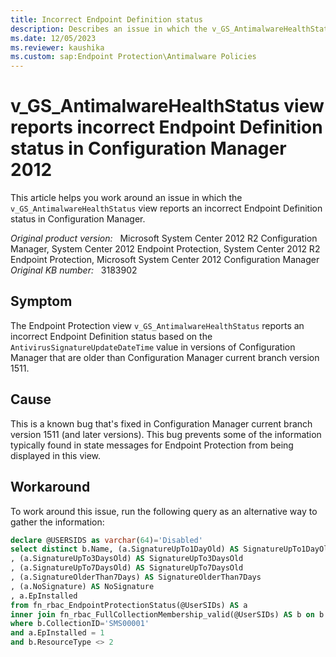 ```yaml
---
title: Incorrect Endpoint Definition status
description: Describes an issue in which the v_GS_AntimalwareHealthStatus view reports incorrect Endpoint Definition status in Configuration Manager.
ms.date: 12/05/2023
ms.reviewer: kaushika
ms.custom: sap:Endpoint Protection\Antimalware Policies
---
```

# v_GS_AntimalwareHealthStatus view reports incorrect Endpoint Definition status in Configuration Manager 2012

This article helps you work around an issue in which the `v_GS_AntimalwareHealthStatus` view reports an incorrect Endpoint Definition status in Configuration Manager.

_Original product version:_ &nbsp; Microsoft System Center 2012 R2 Configuration Manager, System Center 2012 Endpoint Protection, System Center 2012 R2 Endpoint Protection, Microsoft System Center 2012 Configuration Manager  
_Original KB number:_ &nbsp; 3183902

## Symptom

The Endpoint Protection view `v_GS_AntimalwareHealthStatus` reports an incorrect Endpoint Definition status based on the `AntivirusSignatureUpdateDateTime` value in versions of Configuration Manager that are older than Configuration Manager current branch version 1511.

## Cause

This is a known bug that's fixed in Configuration Manager current branch version 1511 (and later versions). This bug prevents some of the information typically found in state messages for Endpoint Protection from being displayed in this view.

## Workaround

To work around this issue, run the following query as an alternative way to gather the information:

```sql
declare @USERSIDS as varchar(64)='Disabled'
select distinct b.Name, (a.SignatureUpTo1DayOld) AS SignatureUpTo1DayOld
, (a.SignatureUpTo3DaysOld) AS SignatureUpTo3DaysOld
, (a.SignatureUpTo7DaysOld) AS SignatureUpTo7DaysOld
, (a.SignatureOlderThan7Days) AS SignatureOlderThan7Days
, (a.NoSignature) AS NoSignature
, a.EpInstalled
from fn_rbac_EndpointProtectionStatus(@UserSIDs) AS a
inner join fn_rbac_FullCollectionMembership_valid(@UserSIDs) AS b on b.ResourceID = a.ResourceID
where b.CollectionID='SMS00001'
and a.EpInstalled = 1
and b.ResourceType <> 2
```
